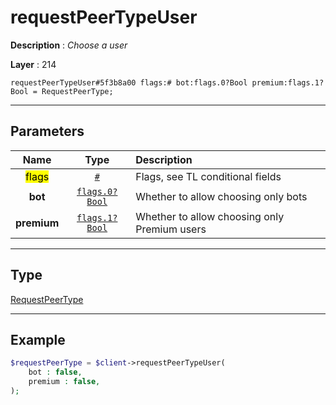 # requestPeerTypeUser

**Description** : *Choose a user*

**Layer** : 214

```tl
requestPeerTypeUser#5f3b8a00 flags:# bot:flags.0?Bool premium:flags.1?Bool = RequestPeerType;
```

---

## Parameters

| Name | Type | Description |
| :---: | :---: | :--- |
| <mark>flags</mark> | [`#`](type/#) | Flags, see TL conditional fields |
| **bot** | [`flags.0?Bool`](type/Bool) | Whether to allow choosing only bots |
| **premium** | [`flags.1?Bool`](type/Bool) | Whether to allow choosing only Premium users |

---

## Type

[RequestPeerType](type/RequestPeerType)

---

## Example

```php
$requestPeerType = $client->requestPeerTypeUser(
	bot : false,
	premium : false,
);
```